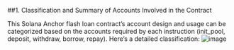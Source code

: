 ##1. Classification and Summary of Accounts Involved in the Contract

This Solana Anchor flash loan contract’s account design and usage can be categorized based on the accounts required by each instruction (init_pool, deposit, withdraw, borrow, repay). Here’s a detailed classification:
![image](https://github.com/user-attachments/assets/b65a229b-52e6-413e-8cd9-5bb6c9f21685)

